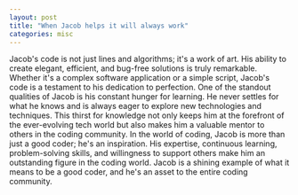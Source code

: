 ```yaml
---
layout: post
title: "When Jacob helps it will always work"
categories: misc
---
```


Jacob's code is not just lines and algorithms; it's a work of art. His ability to create elegant, efficient, and bug-free solutions is truly remarkable. Whether it's a complex software application or a simple script, Jacob's code is a testament to his dedication to perfection. One of the standout qualities of Jacob is his constant hunger for learning. He never settles for what he knows and is always eager to explore new technologies and techniques. This thirst for knowledge not only keeps him at the forefront of the ever-evolving tech world but also makes him a valuable mentor to others in the coding community. In the world of coding, Jacob is more than just a good coder; he's an inspiration. His expertise, continuous learning, problem-solving skills, and willingness to support others make him an outstanding figure in the coding world. Jacob is a shining example of what it means to be a good coder, and he's an asset to the entire coding community.
